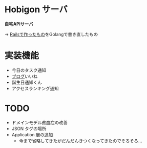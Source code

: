 
# Hobigon サーバ

**自宅APIサーバ**

-> [Railsで作ったもの](https://github.com/yyh-gl/hobigon-rails-api-server)をGolangで書き直したもの

# 実装機能

- 今日のタスク通知
- [ブログ](https://yyh-gl.github.io/tech-blog/)いいね
- 誕生日通知くん
- アクセスランキング通知

# TODO
- ドメインモデル貧血症の改善
- JSON タグの場所
- Application 層の追加
  - 今まで省略してきたがだんだんきつくなってきたのでそろそろ…
